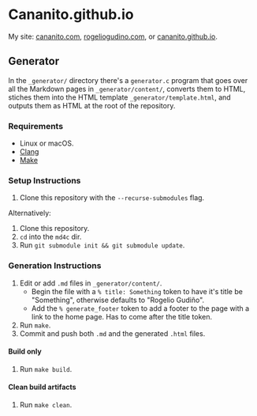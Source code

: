 # Cananito.github.io

My site: [cananito.com](https://cananito.com), [rogeliogudino.com](http://rogeliogudino.com), or [cananito.github.io](https://cananito.github.io).

## Generator

In the `_generator/` directory there's a `generator.c` program that goes over all the Markdown pages in `_generator/content/`, converts them to HTML, stiches them into the HTML template `_generator/template.html`, and outputs them as HTML at the root of the repository.

### Requirements

* Linux or macOS.
* [Clang](https://clang.llvm.org/)
* [Make](https://www.gnu.org/software/make/)

### Setup Instructions

1. Clone this repository with the `--recurse-submodules` flag.

Alternatively:

1. Clone this repository.
1. `cd` into the `md4c` dir.
1. Run `git submodule init && git submodule update`.

### Generation Instructions

1. Edit or add `.md` files in `_generator/content/`.
    * Begin the file with a `% title: Something` token to have it's title be "Something", otherwise defaults to "Rogelio Gudiño".
    * Add the `% generate_footer` token to add a footer to the page with a link to the home page. Has to come after the title token.
1. Run `make`.
1. Commit and push both `.md` and the generated `.html` files.

#### Build only

1. Run `make build`.

#### Clean build artifacts

1. Run `make clean`.
